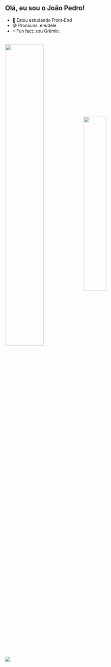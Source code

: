 ## Olá, eu sou o João Pedro!

- 🌱 Estou estudando Front-End
- 😄 Pronouns: ele/dele
- ⚡ Fun fact: sou Grêmio.
##
<div>
  <img align="center" width="50%" src="https://github-readme-stats.vercel.app/api?username=40jope&show_icons=true&theme=tokyonight">
  <img align="center" width="38%" src="https://github-readme-stats.vercel.app/api/top-langs/?username=anuraghazra&layout=compact&theme=tokyonight">
</div>


##
<div>
  <a href="https://www.linkedin.com/in/joão-pedro-de-oliveira-nunes-0b5276195/" target="_blank"><img src="https://img.shields.io/badge/LinkedIn-0077B5?style=for-the-badge&logo=linkedin&logoColor=white" target="_blank"></a>
</div>
